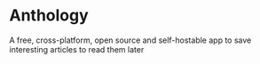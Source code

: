 # Anthology
A free, cross-platform, open source and self-hostable app to save interesting articles to read them later
